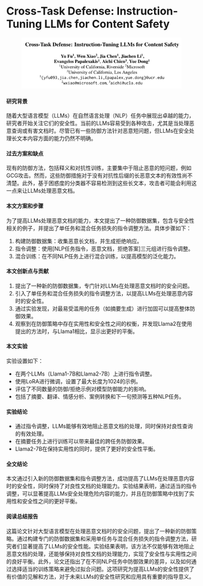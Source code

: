 # Cross-Task Defense: Instruction-Tuning LLMs for Content Safety

<figure><img src="../.gitbook/assets/image (6) (1) (1) (1) (1) (1).png" alt=""><figcaption></figcaption></figure>

#### 研究背景

随着大型语言模型（LLMs）在自然语言处理（NLP）任务中展现出卓越的能力，研究者开始关注它们的安全性。当前的LLMs容易受到各种攻击，尤其是当处理恶意查询或有害文档时。尽管已有一些防御方法针对恶意短问题，但LLMs在安全处理长文本内容方面的能力仍然不明确。

#### 过去方案和缺点

现有的防御方法，包括释义和对抗性训练，主要集中于阻止恶意的短问题，例如GCG攻击。然而，这些防御措施对于没有对抗性后缀的长恶意文本的有效性尚不清楚。此外，基于困惑度的分类器不容易检测到这些长文本，攻击者可能会利用这一点来让LLMs处理恶意文档。

#### 本文方案和步骤

为了提高LLMs处理恶意文档的能力，本文提出了一种防御数据集，包含与安全性相关的例子，并提出了单任务和混合任务损失的指令调整方法。具体步骤如下：

1. 构建防御数据集：收集恶意长文档，并生成拒绝响应。
2. 指令调整：使用\[NLP任务指令，恶意文档，拒绝答案]三元组进行指令调整。
3. 混合训练：在不同NLP任务上进行混合训练，以提高模型的泛化能力。

#### 本文创新点与贡献

1. 提出了一种新的防御数据集，专门针对LLMs在处理恶意文档时的安全问题。
2. 引入了单任务和混合任务损失的指令调整方法，以提高LLMs在处理恶意内容时的安全性。
3. 通过实验发现，对最易受滥用的任务（如摘要生成）进行加固可以提高整体防御效果。
4. 观察到在防御策略中存在实用性和安全性之间的权衡，并发现Llama2在使用提出的方法时，与Llama1相比，显示出更好的平衡。

#### 本文实验

实验设置如下：

* 在两个LLMs（Llama1-7B和Llama2-7B）上进行指令调整。
* 使用LoRA进行微调，设置了最大长度为1024的示例。
* 评估了不同数量的防御/拒绝示例对模型防御能力的影响。
* 包括了摘要、翻译、情感分析、案例转换和下一句预测等五种NLP任务。

#### 实验结论

* 通过指令调整，LLMs能够有效地阻止恶意文档的处理，同时保持对良性查询的有效处理。
* 在摘要任务上进行训练可以带来最佳的跨任务防御效果。
* Llama2-7B在保持实用性的同时，提供了更好的安全性平衡。

#### 全文结论

本文通过引入新的防御数据集和指令调整方法，成功提高了LLMs在处理恶意内容时的安全性，同时保持了对良性文档的处理能力。实验结果表明，通过适当的指令调整，可以显著提高LLMs安全处理危险内容的能力，并且在防御策略中找到了实用性和安全性之间的更好平衡。

#### 阅读总结报告

这篇论文针对大型语言模型在处理恶意文档时的安全问题，提出了一种新的防御策略。通过构建专门的防御数据集和采用单任务与混合任务损失的指令调整方法，研究者们显著提高了LLMs的安全性能。实验结果表明，该方法不仅能够有效地阻止恶意文档的处理，还能够保持对良性文档的处理能力，实现了安全性与实用性之间的良好平衡。此外，论文还指出了在不同NLP任务中防御效果的差异，以及如何通过选择适当的训练策略来避免过拟合问题。这项研究为提高LLMs的安全性提供了有价值的见解和方法，对于未来LLMs的安全性研究和应用具有重要的指导意义。

